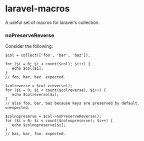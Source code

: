 # laravel-macros

A useful set of macros for laravel's collection.

### noPreserveReverse

Consider the following:

```
$col = collect(['foo', 'bar', 'baz']);

for ($i = 0; $i < count($col); $i++) {
   echo $col[$i];
}
// foo, bar, baz. expected.

$colreverse = $col->reverse();
for ($i = 0; $i < count($colreverse); $i++) {
   echo $colreverse[$i];
}
// also foo, bar, baz because keys are preserved by default. unexpected.

$colnopreserve = $col->noPreserveReverse();
for ($i = 0; $i < count($colnopreserve); $i++) {
   echo $colnopreserve[$i];
}
// baz, bar, foo. expected.
```




